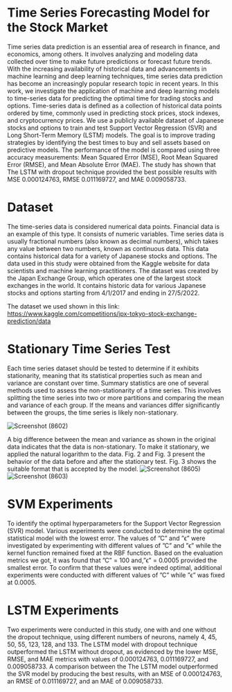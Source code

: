 # Time Series Forecasting Model for the Stock Market

Time series data prediction is an essential area of research in finance, and 
economics, among others. It involves analyzing and modeling data collected over 
time to make future predictions or forecast future trends. With the increasing 
availability of historical data and advancements in machine learning and deep 
learning techniques, time series data prediction has become an increasingly 
popular research topic in recent years. In this work, we investigate the application 
of machine and deep learning models to time-series data for predicting the optimal 
time for trading stocks and options. Time-series data is defined as a collection of 
historical data points ordered by time, commonly used in predicting stock prices, 
stock indexes, and cryptocurrency prices. We use a publicly available 
dataset of Japanese stocks and options to train and test Support Vector Regression 
(SVR) and Long Short-Term Memory (LSTM) models. The goal is 
to improve trading strategies by identifying the best times to buy and sell assets 
based on predictive models. The performance of the model is compared using 
three accuracy measurements: Mean Squared Error (MSE), Root Mean Squared 
Error (RMSE), and Mean Absolute Error (MAE). The study has shown that The 
LSTM with dropout technique provided the best possible results with MSE 
0.000124763, RMSE 0.011169727, and MAE 0.009058733.

# Dataset
The time-series data is considered numerical data points. Financial data is an example of 
this type. It consists of numeric variables. Time series data is usually fractional numbers 
(also known as decimal numbers), which takes any value between two numbers, known as 
continuous data. This data contains historical data for a variety of Japanese stocks and 
options. The data used in this study were obtained from the Kaggle website for data 
scientists and machine learning practitioners. The dataset was created by the Japan 
Exchange Group, which operates one of the largest stock exchanges in the world. It 
contains historic data for various Japanese stocks and options starting from 4/1/2017 and 
ending in 27/5/2022.

The dataset we used shown in this link: https://www.kaggle.com/competitions/jpx-tokyo-stock-exchange-prediction/data


# Stationary Time Series Test
Each time series dataset should be tested to determine if it exhibits stationarity, meaning 
that its statistical properties such as mean and variance are constant over time. Summary 
statistics are one of several methods used to assess the non-stationarity of a time series. 
This involves splitting the time series into two or more partitions and comparing the mean 
and variance of each group. If the means and variances differ significantly 
between the groups, the time series is likely non-stationary.

![Screenshot (8602)](https://github.com/EmranAljawarneh/TimeSeriesForecasting/assets/44652088/5176946d-8fb3-4f19-bf5b-a2ba836e9269)

A big difference between the mean and variance as shown in the original data 
indicates that the data is non-stationary. To make it stationary, we applied the natural 
logarithm to the data. Fig. 2 and Fig. 3 present the behavior of the data before and after the 
stationary test. Fig. 3 shows the suitable format that is accepted by the model.
![Screenshot (8605)](https://github.com/EmranAljawarneh/TimeSeriesForecasting/assets/44652088/1d4945d1-06cd-4625-a230-eabd6532db92)
![Screenshot (8603)](https://github.com/EmranAljawarneh/TimeSeriesForecasting/assets/44652088/65fca8ac-78eb-44b9-81e1-75fe256c68e8)

# SVM Experiments
To identify the optimal hyperparameters for the Support Vector Regression (SVR) 
model. Various experiments were conducted to determine the optimal statistical model 
with the lowest error. The values of ”C” and ”ϵ” were investigated by experimenting with 
different values of ”C” and ”ϵ” while the kernel function remained fixed at the RBF 
function. Based on the evaluation metrics we got, it was found that ”C” = 
100 and,”ϵ” = 0.0005 provided the smallest error. To confirm that these values 
were indeed optimal, additional experiments were conducted with different values of ”C” 
while ”ϵ” was fixed at 0.0005.

# LSTM Experiments
Two experiments were conducted in this study, one with and one without the dropout
technique, using different numbers of neurons, namely 4, 45, 50, 55, 123, 128, and 133. 
The LSTM model with dropout technique outperformed the LSTM without dropout, as 
evidenced by the lower MSE, RMSE, and MAE metrics with values of 0.000124763, 
0.011169727, and 0.009058733. A comparison between the 
The LSTM model outperformed the SVR model by producing the 
best results, with an MSE of 0.000124763, an RMSE of 0.011169727, and an MAE of 
0.009058733.
